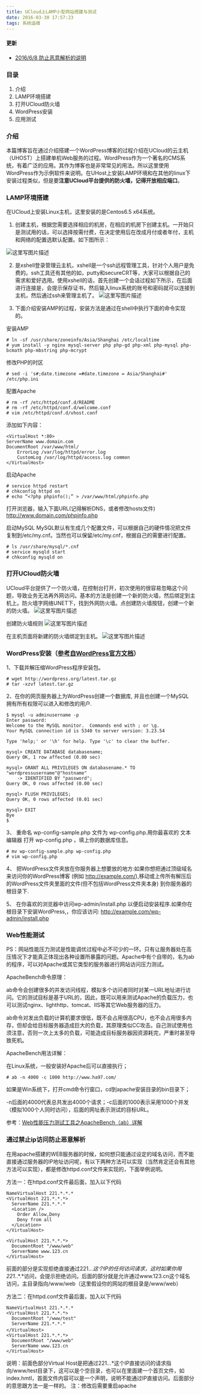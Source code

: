 ```yaml
---
title: UCloud上LAMP小型网站搭建与测试
date: 2016-03-30 17:57:23
tags: 系统运维
---
```


#### 更新 ####
* [2016/6/8 防止恶意解析的说明](#1)

### 目录 ###
 1. 介绍
 2. LAMP环境搭建
 3. 打开UCloud防火墙
 4. WordPress安装
 5. 应用测试
 
### 介绍 ###
本篇博客旨在通过介绍搭建一个WordPress博客的过程介绍在UCloud的云主机（UHOST）上搭建单机Web服务的过程。WordPress作为一个著名的CMS系统，有着广泛的应用。其作为博客也是非常常见的用法。所以这里使用WordPress作为示例软件来说明。在UHost上安装LAMP环境和在其他的linux下安装过程类似，但是要**注意UCloud平台提供的防火墙，记得开放相应端口**。



### LAMP环境搭建 ###

在UCloud上安装Linux主机，这里安装的是Centos6.5 x64系统。

 1. 创建主机，根据您需要选择相应的机房，在相应的机房下创建主机。一开始只是测试用的话，可以选择按需付费，在决定使用后在改成月付或者年付，主机和网络的配置选默认配置。如下图所示：
 
 ![这里写图片描述](http://7xr7kh.com1.z0.glb.clouddn.com/UCloud%E4%B8%8ALAMP%E5%B0%8F%E5%9E%8B%E7%BD%91%E7%AB%99%E6%90%AD%E5%BB%BA%E4%B8%8E%E6%B5%8B%E8%AF%951.png)
 
 
 2. 是xshell登录管理云主机，xshell是一个ssh远程管理工具，针对个人用户是免费的。ssh工具还有其他的如，putty和secureCRT等，大家可以根据自己的需求和爱好选用。使用xshell的话，首先创建一个会话过程如下所示，在后面进行连接是，会提示保存证书，然后输入linux系统的账号和密码就可以连接到主机，然后通过ssh来管理主机了。
 ![这里写图片描述](http://7xr7kh.com1.z0.glb.clouddn.com/UCloud%E4%B8%8ALAMP%E5%B0%8F%E5%9E%8B%E7%BD%91%E7%AB%99%E6%90%AD%E5%BB%BA%E4%B8%8E%E6%B5%8B%E8%AF%952.png)
 
 
 3. 下面介绍安装AMP的过程，安装方法是通过在shell中执行下面的命令实现的。
 
安装AMP
``` shell
# ln -sf /usr/share/zoneinfo/Asia/Shanghai /etc/localtime
# yum install -y nginx mysql-server php php-gd php-xml php-mysql php-bcmath php-mbstring php-mcrypt
```
 修改PHP的时区
``` shell
# sed -i 's#;date.timezone =#date.timezone = Asia/Shanghai#' /etc/php.ini
```
配置Apache

``` shell
# rm -rf /etc/httpd/conf.d/README
# rm -rf /etc/httpd/conf.d/welcome.conf
# vim /etc/httpd/conf.d/vhost.conf
```
添加如下内容：
```
<VirtualHost *:80>
ServerName www.domain.com
DocumentRoot /var/www/html/
    ErrorLog /var/log/httpd/error.log
    CustomLog /var/log/httpd/access.log common
</VirtualHost>
```
启动Apache

``` shell
# service httpd restart
# chkconfig httpd on
# echo “<?php phpinfo();” > /var/www/html/phpinfo.php
```
打开浏览器，输入下面URL(记得解析DNS，或者修改hosts文件)
http://www.domain.com/phpinfo.php

启动MySQL
MySQL默认有生成几个配置文件，可以根据自己的硬件情况把文件复制到/etc/my.cnf。当然也可以保留/etc/my.cnf，根据自己的需要进行配置。

``` shell
# ls /usr/share/mysql/*.cnf
# service mysqld start
# chkconfig mysqld on
```

### 打开UCloud防火墙 ###
UCloud平台提供了一个防火墙，在控制台打开，初次使用的很容易忽略这个问题，导致业务无法再外网访问。基本的方法是创建一个新的防火墙，然后绑定到主机上。防火墙字网络UNET下，找到外网防火墙。点创建防火墙按钮，创建一个新的防火墙。
![这里写图片描述](http://7xr7kh.com1.z0.glb.clouddn.com/UCloud%E4%B8%8ALAMP%E5%B0%8F%E5%9E%8B%E7%BD%91%E7%AB%99%E6%90%AD%E5%BB%BA%E4%B8%8E%E6%B5%8B%E8%AF%953.png)

创建防火墙规则
![这里写图片描述](http://7xr7kh.com1.z0.glb.clouddn.com/UCloud%E4%B8%8ALAMP%E5%B0%8F%E5%9E%8B%E7%BD%91%E7%AB%99%E6%90%AD%E5%BB%BA%E4%B8%8E%E6%B5%8B%E8%AF%954.png)

在主机页面将新建的防火墙绑定到主机。
![这里写图片描述](http://7xr7kh.com1.z0.glb.clouddn.com/UCloud%E4%B8%8ALAMP%E5%B0%8F%E5%9E%8B%E7%BD%91%E7%AB%99%E6%90%AD%E5%BB%BA%E4%B8%8E%E6%B5%8B%E8%AF%955.png)


### WordPress安装（[参考自WordPress官方文档](https://codex.wordpress.org/zh-cn:%E5%AE%89%E8%A3%85_WordPress)） ###

1、下载并解压缩WordPress程序安装包。
 

```shell
# wget http://wordpress.org/latest.tar.gz
# tar -xzvf latest.tar.gz
```

2、在你的网页服务器上为WordPress创建一个数据库, 并且也创建一个MySQL 拥有所有权限可以进入和修改的用户.

```
$ mysql -u adminusername -p
Enter password:
Welcome to the MySQL monitor.  Commands end with ; or \g.
Your MySQL connection id is 5340 to server version: 3.23.54
 
Type 'help;' or '\h' for help. Type '\c' to clear the buffer.
 
mysql> CREATE DATABASE databasename;
Query OK, 1 row affected (0.00 sec)
 
mysql> GRANT ALL PRIVILEGES ON databasename.* TO "wordpressusername"@"hostname"
    -> IDENTIFIED BY "password";
Query OK, 0 rows affected (0.00 sec)
  
mysql> FLUSH PRIVILEGES;
Query OK, 0 rows affected (0.01 sec)

mysql> EXIT
Bye
$ 
```

3、 重命名 wp-config-sample.php 文件为 wp-config.php.用你最喜欢的 文本编辑器 打开 wp-config.php ，填上你的数据库信息。
 

```
# mv wp-config-sample.php wp-config.php
# vim wp-config.php
```

4、 把WordPress文件夹放在你服务器上想要放的地方:如果你想把通过顶级域名来访问你的WordPress博客 (例如 http://example.com/),移动或上传所有解压后的WordPress文件夹里面的文件(但不包括WordPress文件夹本身) 到你服务器的根目录下.

5、 在你喜欢的浏览器中访问wp-admin/install.php 以便启动安装程序.如果你在根目录下安装WordPress,，你应该访问: http://example.com/wp-admin/install.php

### Web性能测试 ###
PS：网站性能压力测试是性能调优过程中必不可少的一环。只有让服务器处在高压情况下才能真正体现出各种设置所暴露的问题。Apache中有个自带的，名为ab的程序，可以对Apache或其它类型的服务器进行网站访问压力测试。

ApacheBench命令原理：

ab命令会创建很多的并发访问线程，模拟多个访问者同时对某一URL地址进行访问。它的测试目标是基于URL的，因此，既可以用来测试Apache的负载压力，也可以测试nginx、lighthttp、tomcat、IIS等其它Web服务器的压力。

ab命令对发出负载的计算机要求很低，既不会占用很高CPU，也不会占用很多内存，但却会给目标服务器造成巨大的负载，其原理类似CC攻击。自己测试使用也须注意，否则一次上太多的负载，可能造成目标服务器因资源耗完，严重时甚至导致死机。

ApacheBench用法详解：

在Linux系统，一般安装好Apache后可以直接执行；

```
# ab -n 4000 -c 1000 http://www.ha97.com/
```

如果是Win系统下，打开cmd命令行窗口，cd到apache安装目录的bin目录下；

-n后面的4000代表总共发出4000个请求；-c后面的1000表示采用1000个并发（模拟1000个人同时访问），后面的网址表示测试的目标URL。

参考：[Web性能压力测试工具之ApacheBench（ab）详解](http://www.ha97.com/4617.html)


<h3 id=1>通过禁止ip访问防止恶意解析</h3>
在用apache搭建的WEB服务器的时候，如何想只能通过设定的域名访问，而不能直接通过服务器的IP地址访问呢，有以下两种方法可以实现（当然肯定还会有其他方法可以实现），都是修改httpd.conf文件来实现的，下面举例说明。 

方法一：在httpd.conf文件最后面，加入以下代码 
```
NameVirtualHost 221.*.*.* 
<VirtualHost 221.*.*.*> 
  ServerName 221.*.*.* 
  <Location /> 
    Order Allow,Deny 
    Deny from all 
  </Location> 
</VirtualHost>

<VirtualHost 221.*.*.*> 
  DocumentRoot "/www/web" 
  ServerName www.123.cn 
</VirtualHost>
```

前面的部分是实现拒绝直接通过221.*.*.*这个IP的任何访问请求，这时如果你用221.*.*.*访问，会提示拒绝访问。后面的部分就是允许通过www.123.cn这个域名访问，主目录指向/www/web（这里假设你的网站的根目录是/www/web） 

方法二：在httpd.conf文件最后面，加入以下代码 
```
NameVirtualHost 221.*.*.* 
<VirtualHost 221.*.*.*> 
  DocumentRoot "/www/test" 
  ServerName 221.*.*.* 
</VirtualHost>　　　　　 
<VirtualHost 221.*.*.*> 
  DocumentRoot "/www/web" 
  ServerName www.123.cn 
</VirtualHost> 
```
说明：前面色部分Virtual Host是把通过221.*.*.*这个IP直接访问的请求指向/www/test目录下，这可以是个空目录，也可以在里面建一个首页文件，如index.hmtl，首面文件内容可以是一个声明，说明不能通过IP直接访问。后面部分的意思跟方法一是一样的。 
注：修改后需要重启apache
